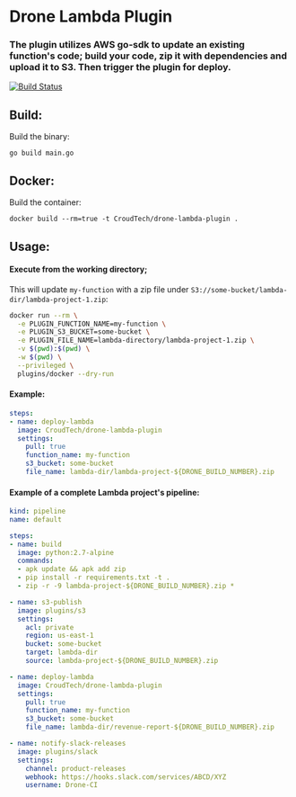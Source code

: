 # Drone Lambda Plugin

### The plugin utilizes AWS go-sdk to update an existing function's code; build your code, zip it with dependencies and upload it to S3. Then trigger the plugin for deploy.
[![Build Status](https://droneio.spot.im/api/badges/CroudTech/drone-lambda-plugin/status.svg)](https://droneio.spot.im/CroudTech/drone-lambda-plugin)

## Build:
Build the binary:
```
go build main.go
```

## Docker:
Build the container:
```
docker build --rm=true -t CroudTech/drone-lambda-plugin .
```

## Usage:

#### Execute from the working directory; 
This will update `my-function` with a zip file under `S3://some-bucket/lambda-dir/lambda-project-1.zip`:
```bash
docker run --rm \
  -e PLUGIN_FUNCTION_NAME=my-function \
  -e PLUGIN_S3_BUCKET=some-bucket \
  -e PLUGIN_FILE_NAME=lambda-directory/lambda-project-1.zip \
  -v $(pwd):$(pwd) \
  -w $(pwd) \
  --privileged \
  plugins/docker --dry-run
```

#### Example:

```yaml
steps:
- name: deploy-lambda
  image: CroudTech/drone-lambda-plugin
  settings:
    pull: true
    function_name: my-function
    s3_bucket: some-bucket
    file_name: lambda-dir/lambda-project-${DRONE_BUILD_NUMBER}.zip
```

#### Example of a complete Lambda project's pipeline:

```yaml
kind: pipeline
name: default

steps:
- name: build
  image: python:2.7-alpine
  commands:
  - apk update && apk add zip
  - pip install -r requirements.txt -t .
  - zip -r -9 lambda-project-${DRONE_BUILD_NUMBER}.zip *

- name: s3-publish
  image: plugins/s3
  settings:
    acl: private
    region: us-east-1
    bucket: some-bucket
    target: lambda-dir
    source: lambda-project-${DRONE_BUILD_NUMBER}.zip

- name: deploy-lambda
  image: CroudTech/drone-lambda-plugin
  settings:
    pull: true
    function_name: my-function
    s3_bucket: some-bucket
    file_name: lambda-dir/revenue-report-${DRONE_BUILD_NUMBER}.zip

- name: notify-slack-releases
  image: plugins/slack
  settings:
    channel: product-releases
    webhook: https://hooks.slack.com/services/ABCD/XYZ
    username: Drone-CI
```
